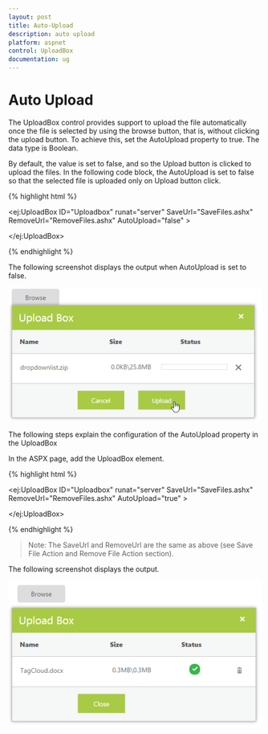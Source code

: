 ```yaml
---
layout: post
title: Auto-Upload
description: auto upload
platform: aspnet
control: UploadBox
documentation: ug
---
```


# Auto Upload

The UploadBox control provides support to upload the file automatically once the file is selected by using the browse button, that is, without clicking the upload button. To achieve this, set the AutoUpload property to true. The data type is Boolean. 

By default, the value is set to false, and so the Upload button is clicked to upload the files. In the following code block, the AutoUpload is set to false so that the selected file is uploaded only on Upload button click.

{% highlight html %}

<ej:UploadBox ID="Uploadbox" runat="server" SaveUrl="SaveFiles.ashx" RemoveUrl="RemoveFiles.ashx" AutoUpload="false" >

</ej:UploadBox>   

{% endhighlight %} 

The following screenshot displays the output when AutoUpload is set to false.

![](Auto-Upload_images/Auto-Upload_img1.png)



The following steps explain the configuration of the AutoUpload property in the UploadBox

In the ASPX page, add the UploadBox element.

{% highlight html %}

<ej:UploadBox ID="Uploadbox" runat="server" SaveUrl="SaveFiles.ashx" RemoveUrl="RemoveFiles.ashx" AutoUpload="true" >

</ej:UploadBox>  

{% endhighlight %}  

> Note: The SaveUrl and RemoveUrl are the same as above (see Save File Action and Remove File Action section).

The following screenshot displays the output.

![](Auto-Upload_images/Auto-Upload_img2.png)